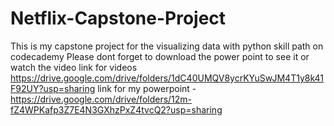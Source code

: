 # Netflix-Capstone-Project
This is my capstone project for the visualizing data with python skill path on codecademy Please dont forget to download the power point to see it or watch the video link for videos https://drive.google.com/drive/folders/1dC40UMQV8ycrKYuSwJM4T1y8k41F92UY?usp=sharing link for my powerpoint - https://drive.google.com/drive/folders/12m-fZ4WPKafp3Z7E4N3GXhzPxZ4tvcQ2?usp=sharing
